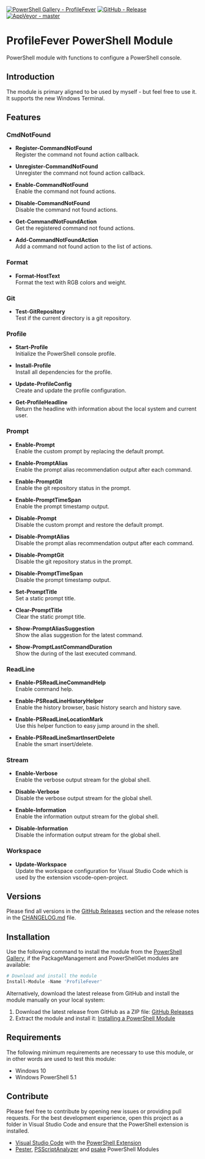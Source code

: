 [![PowerShell Gallery - ProfileFever](https://img.shields.io/badge/PowerShell_Gallery-ProfileFever-0072C6.svg)](https://www.powershellgallery.com/packages/ProfileFever)
[![GitHub - Release](https://img.shields.io/github/release/claudiospizzi/ProfileFever.svg)](https://github.com/claudiospizzi/ProfileFever/releases)
[![AppVeyor - master](https://img.shields.io/appveyor/ci/claudiospizzi/ProfileFever/master.svg)](https://ci.appveyor.com/project/claudiospizzi/ProfileFever/branch/master)

# ProfileFever PowerShell Module

PowerShell module with functions to configure a PowerShell console.

## Introduction

The module is primary aligned to be used by myself - but feel free to use it. It
supports the new Windows Terminal.

## Features

### CmdNotFound

* **Register-CommandNotFound**  
  Register the command not found action callback.

* **Unregister-CommandNotFound**  
  Unregister the command not found action callback.

* **Enable-CommandNotFound**  
  Enable the command not found actions.

* **Disable-CommandNotFound**  
  Disable the command not found actions.

* **Get-CommandNotFoundAction**  
  Get the registered command not found actions.

* **Add-CommandNotFoundAction**  
   Add a command not found action to the list of actions.

### Format

* **Format-HostText**  
  Format the text with RGB colors and weight.

### Git

* **Test-GitRepository**  
  Test if the current directory is a git repository.

### Profile

* **Start-Profile**  
  Initialize the PowerShell console profile.

* **Install-Profile**  
  Install all dependencies for the profile.

* **Update-ProfileConfig**  
  Create and update the profile configuration.

* **Get-ProfileHeadline**  
  Return the headline with information about the local system and current user.

### Prompt

* **Enable-Prompt**  
  Enable the custom prompt by replacing the default prompt.

* **Enable-PromptAlias**  
  Enable the prompt alias recommendation output after each command.

* **Enable-PromptGit**  
  Enable the git repository status in the prompt.

* **Enable-PromptTimeSpan**  
  Enable the prompt timestamp output.

* **Disable-Prompt**  
  Disable the custom prompt and restore the default prompt.

* **Disable-PromptAlias**  
  Disable the prompt alias recommendation output after each command.

* **Disable-PromptGit**  
  Disable the git repository status in the prompt.

* **Disable-PromptTimeSpan**  
  Disable the prompt timestamp output.

* **Set-PromptTitle**  
  Set a static prompt title.

* **Clear-PromptTitle**  
  Clear the static prompt title.

* **Show-PromptAliasSuggestion**  
  Show the alias suggestion for the latest command.

* **Show-PromptLastCommandDuration**  
  Show the during of the last executed command.

### ReadLine

* **Enable-PSReadLineCommandHelp**  
  Enable command help.

* **Enable-PSReadLineHistoryHelper**  
  Enable the history browser, basic history search and history save.

* **Enable-PSReadLineLocationMark**  
  Use this helper function to easy jump around in the shell.

* **Enable-PSReadLineSmartInsertDelete**  
  Enable the smart insert/delete.

### Stream

* **Enable-Verbose**  
  Enable the verbose output stream for the global shell.

* **Disable-Verbose**  
  Disable the verbose output stream for the global shell.

* **Enable-Information**  
  Enable the information output stream for the global shell.

* **Disable-Information**  
  Disable the information output stream for the global shell.

### Workspace

* **Update-Workspace**  
  Update the workspace configuration for Visual Studio Code which is used by the
  extension vscode-open-project.

## Versions

Please find all versions in the [GitHub Releases] section and the release notes
in the [CHANGELOG.md] file.

## Installation

Use the following command to install the module from the [PowerShell Gallery],
if the PackageManagement and PowerShellGet modules are available:

```powershell
# Download and install the module
Install-Module -Name 'ProfileFever'
```

Alternatively, download the latest release from GitHub and install the module
manually on your local system:

1. Download the latest release from GitHub as a ZIP file: [GitHub Releases]
2. Extract the module and install it: [Installing a PowerShell Module]

## Requirements

The following minimum requirements are necessary to use this module, or in other
words are used to test this module:

* Windows 10
* Windows PowerShell 5.1

## Contribute

Please feel free to contribute by opening new issues or providing pull requests.
For the best development experience, open this project as a folder in Visual
Studio Code and ensure that the PowerShell extension is installed.

* [Visual Studio Code] with the [PowerShell Extension]
* [Pester], [PSScriptAnalyzer] and [psake] PowerShell Modules

[PowerShell Gallery]: https://www.powershellgallery.com/packages/ProfileFever
[GitHub Releases]: https://github.com/claudiospizzi/ProfileFever/releases
[Installing a PowerShell Module]: https://msdn.microsoft.com/en-us/library/dd878350

[CHANGELOG.md]: CHANGELOG.md

[Visual Studio Code]: https://code.visualstudio.com/
[PowerShell Extension]: https://marketplace.visualstudio.com/items?itemName=ms-vscode.PowerShell
[Pester]: https://www.powershellgallery.com/packages/Pester
[PSScriptAnalyzer]: https://www.powershellgallery.com/packages/PSScriptAnalyzer
[psake]: https://www.powershellgallery.com/packages/psake
